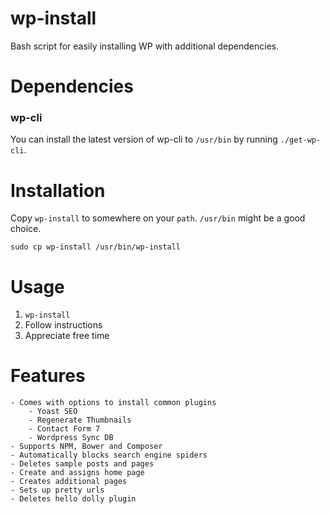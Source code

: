 # wp-install

Bash script for easily installing WP with additional dependencies.


# Dependencies #

### wp-cli ###

You can install the latest version of wp-cli to `/usr/bin` by running `./get-wp-cli`.


# Installation #

Copy `wp-install` to somewhere on your `path`. `/usr/bin` might be a good choice.

	sudo cp wp-install /usr/bin/wp-install


# Usage #

 1. `wp-install`
 2. Follow instructions
 3. Appreciate free time


# Features #

	- Comes with options to install common plugins
		- Yoast SEO
		- Regenerate Thumbnails
		- Contact Form 7
		- Wordpress Sync DB
	- Supports NPM, Bower and Composer
	- Automatically blocks search engine spiders
	- Deletes sample posts and pages
	- Create and assigns home page
	- Creates additional pages
	- Sets up pretty urls
	- Deletes hello dolly plugin
